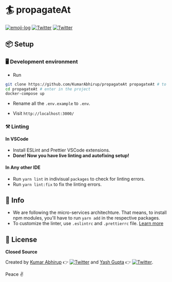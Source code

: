 # 🏄 propagateAt

[![emoji-log](https://cdn.jsdelivr.net/gh/ahmadawais/stuff@ca978741836412b5e33ce8561f5f95c933177067/emoji-log/flat.svg)](https://github.com/KumarAbhirup/Emoji-Log/)
[![Twitter](https://img.shields.io/twitter/follow/kumar_abhirup.svg?style=social&label=@kumar_abhirup)](https://twitter.com/kumar_abhirup/)
[![Twitter](https://img.shields.io/twitter/follow/yashguptaz.svg?style=social&label=@yashguptaz)](https://twitter.com/yashguptaz/)

## 📦 Setup

### 🖥️ Development environment

- Run

```bash
git clone https://github.com/KumarAbhirup/propagateAt propagateAt # to clone project
cd propagateAt # enter in the project
docker-compose up
```

- Rename all the `.env.example` to `.env`.

- Visit `http://localhost:3000/`

### ⚒️ Linting

#### In VSCode

- Install ESLint and Prettier VSCode extensions.
- **Done! Now you have live linting and autofixing setup!**

#### In Any other IDE

- Run `yarn lint` in indivisual `packages` to check for linting errors.
- Run `yarn lint:fix` to fix the linting errors.

## 🦄 Info

- We are following the micro-services architechture. That means, to install npm modules, you'll have to run `yarn add` in the respective packages.
- To customize the linter, use `.eslintrc` and `.prettierrc` file. [Learn more](https://eslint.org)

## 📝 License

**Closed Source**

Created by [Kumar Abhirup](https://kumar.now.sh) 👉 [![Twitter](https://img.shields.io/twitter/follow/kumar_abhirup.svg?style=social&label=@kumar_abhirup)](https://twitter.com/kumar_abhirup/) and [Yash Gupta](https://yashguptaz.com/) 👉 [![Twitter](https://img.shields.io/twitter/follow/yashguptaz.svg?style=social&label=@yashguptaz)](https://twitter.com/yashguptaz/).

Peace ✌️
